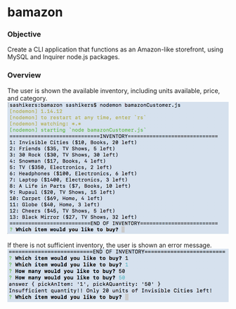 # bamazon

### Objective 
Create a CLI application that functions as an Amazon-like storefront, using MySQL and Inquirer node.js packages. 

### Overview
The user is shown the available inventory, including units available, price, and category. 
![first view](/screenshots/intro.png)

If there is not sufficient inventory, the user is shown an error message. 
![first view](/screenshots/insufficient.png)

